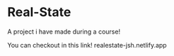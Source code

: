 # Real-State
A project i have made during a course!

You can checkout in this link!
realestate-jsh.netlify.app
